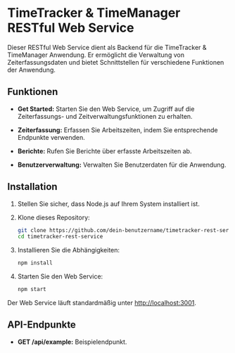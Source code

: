 # TimeTracker & TimeManager RESTful Web Service

Dieser RESTful Web Service dient als Backend für die TimeTracker & TimeManager Anwendung. Er ermöglicht die Verwaltung von Zeiterfassungsdaten und bietet Schnittstellen für verschiedene Funktionen der Anwendung.

## Funktionen

- **Get Started:** Starten Sie den Web Service, um Zugriff auf die Zeiterfassungs- und Zeitverwaltungsfunktionen zu erhalten.
  
- **Zeiterfassung:** Erfassen Sie Arbeitszeiten, indem Sie entsprechende Endpunkte verwenden.

- **Berichte:** Rufen Sie Berichte über erfasste Arbeitszeiten ab.

- **Benutzerverwaltung:** Verwalten Sie Benutzerdaten für die Anwendung.

## Installation

1. Stellen Sie sicher, dass Node.js auf Ihrem System installiert ist.

2. Klone dieses Repository:

    ```bash
    git clone https://github.com/dein-benutzername/timetracker-rest-service.git
    cd timetracker-rest-service
    ```

3. Installieren Sie die Abhängigkeiten:

    ```bash
    npm install
    ```

4. Starten Sie den Web Service:

    ```bash
    npm start
    ```

Der Web Service läuft standardmäßig unter [http://localhost:3001](http://localhost:3001).

## API-Endpunkte

- **GET /api/example:** Beispielendpunkt.